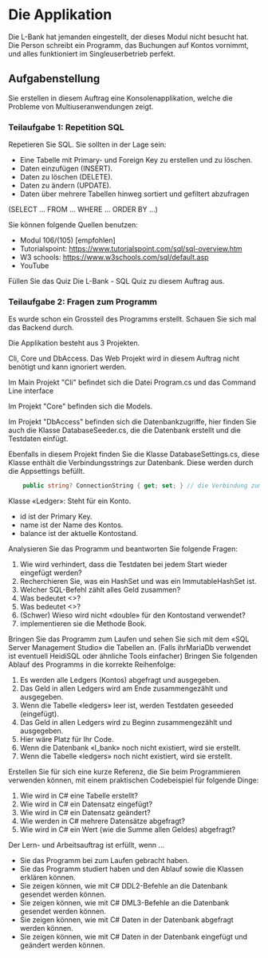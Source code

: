 # Die Applikation

Die L-Bank hat jemanden eingestellt, der dieses Modul nicht besucht hat. Die
Person schreibt ein Programm, das Buchungen auf Kontos vornimmt, und alles
funktioniert im Singleuserbetrieb perfekt.

## Aufgabenstellung
Sie erstellen in diesem Auftrag eine Konsolenapplikation, welche die Probleme
von Multiuseranwendungen zeigt.

### Teilaufgabe 1: Repetition SQL
Repetieren Sie SQL. Sie sollten in der Lage sein:
- Eine Tabelle mit Primary- und Foreign Key zu erstellen und zu löschen.
- Daten einzufügen (INSERT).
- Daten zu löschen (DELETE).
- Daten zu ändern (UPDATE).
- Daten über mehrere Tabellen hinweg sortiert und gefiltert abzufragen

(SELECT … FROM … WHERE … ORDER BY …)

Sie können folgende Quellen benutzen:
- Modul 106/(105) [empfohlen]
- Tutorialspoint: https://www.tutorialspoint.com/sql/sql-overview.htm
- W3 schools: https://www.w3schools.com/sql/default.asp
- YouTube

Füllen Sie das Quiz Die L-Bank - SQL Quiz zu diesem Auftrag aus.

### Teilaufgabe 2: Fragen zum Programm
Es wurde schon ein Grossteil des Programms erstellt. Schauen Sie sich mal das Backend durch.

Die Applikation besteht aus 3 Projekten. 

Cli, Core und DbAccess. Das Web Projekt wird in diesem Auftrag nicht benötigt und kann ignoriert werden.

Im Main Projekt "Cli" befindet sich die Datei Program.cs und das Command Line interface


Im Projekt "Core" befinden sich die Models.

Im Projekt "DbAccess" befinden sich die Datenbankzugriffe, hier finden Sie auch die Klasse DatabaseSeeder.cs, die die Datenbank erstellt und die Testdaten einfügt.

Ebenfalls in diesem Projekt finden Sie die Klasse DatabaseSettings.cs, diese Klasse enthält die Verbindungsstrings zur Datenbank. Diese werden durch die Appsettings befüllt.
```csharp
    public string? ConnectionString { get; set; } // die Verbindung zum Datenbank Server
```

Klasse «Ledger»: Steht für ein Konto.
- id ist der Primary Key.
- name ist der Name des Kontos.
- balance ist der aktuelle Kontostand.

Analysieren Sie das Programm und beantworten Sie folgende Fragen:
1. Wie wird verhindert, dass die Testdaten bei jedem Start wieder eingefügt
werden?
2. Recherchieren Sie, was ein HashSet und was ein ImmutableHashSet ist.
3. Welcher SQL-Befehl zählt alles Geld zusammen?
4. Was bedeutet <<Property>>?
5. Was bedeutet <<Readonly>>?
6. (Schwer) Wieso wird nicht «double» für den Kontostand verwendet?
7. implementieren sie die Methode Book.


Bringen Sie das Programm zum Laufen und sehen Sie sich mit dem «SQL Server
Management Studio» die Tabellen an. (Falls ihrMariaDb verwendet ist eventuell HeidiSQL oder ähnliche Tools einfacher)
Bringen Sie folgenden Ablauf des Programms in die korrekte Reihenfolge:
1. Es werden alle Ledgers (Kontos) abgefragt und ausgegeben.
2. Das Geld in allen Ledgers wird am Ende zusammengezählt und ausgegeben.
3. Wenn die Tabelle «ledgers» leer ist, werden Testdaten geseeded (eingefügt).
4. Das Geld in allen Ledgers wird zu Beginn zusammengezählt und ausgegeben.
5. Hier wäre Platz für Ihr Code.
6. Wenn die Datenbank «l_bank» noch nicht existiert, wird sie erstellt.
7. Wenn die Tabelle «ledgers» noch nicht existiert, wird sie erstellt.

Erstellen Sie für sich eine kurze Referenz, die Sie beim Programmieren
verwenden können, mit einem praktischen Codebeispiel für folgende Dinge:
1. Wie wird in C# eine Tabelle erstellt?
2. Wie wird in C# ein Datensatz eingefügt?
3. Wie wird in C# ein Datensatz geändert?
4. Wie werden in C# mehrere Datensätze abgefragt?
5. Wie wird in C# ein Wert (wie die Summe allen Geldes) abgefragt?

Der Lern- und Arbeitsauftrag ist erfüllt, wenn …
- Sie das Programm bei zum Laufen gebracht haben.
- Sie das Programm studiert haben und den Ablauf sowie die Klassen erklären können.
- Sie zeigen können, wie mit C# DDL2-Befehle an die Datenbank gesendet werden können.
- Sie zeigen können, wie mit C# DML3-Befehle an die Datenbank gesendet werden können.
- Sie zeigen können, wie mit C# Daten in der Datenbank abgefragt werden können.
- Sie zeigen können, wie mit C# Daten in der Datenbank eingefügt und geändert werden können.
